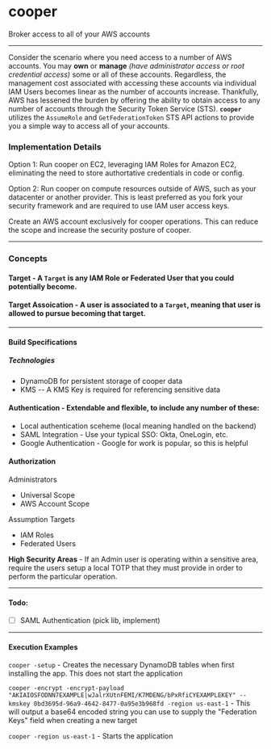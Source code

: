 # cooper
Broker access to all of your AWS accounts

----

Consider the scenario where you need access to a number of AWS accounts. You may **own** or **manage** _(have administrator access or root credential access)_ some or all of these accounts. Regardless, the management cost associated with accessing these accounts via individual IAM Users becomes linear as the number of accounts increase. Thankfully, AWS has lessened the burden by offering the ability to obtain access to any number of accounts through the Security Token Service (STS). **`cooper`** utilizes the `AssumeRole` and `GetFederationToken` STS API actions to provide you a simple way to access all of your accounts.

### Implementation Details

Option 1: Run cooper on EC2, leveraging IAM Roles for Amazon EC2, eliminating the need to store authortative credentials in code or config.

Option 2: Run cooper on compute resources outside of AWS, such as your datacenter or another provider. This is least preferred as you fork your security framework and are required to use IAM user access keys.

Create an AWS account exclusively for cooper operations. This can reduce the scope and increase the security posture of cooper.

----

### Concepts

#### **Target** - A `Target` is any IAM Role or Federated User that you could potentially become.

#### **Target Assoication** - A user is **associated** to a `Target`, meaning that user is allowed to pursue becoming that target.

----

#### Build Specifications

##### Technologies
 - DynamoDB for persistent storage of cooper data
 - KMS -- A KMS Key is required for referencing sensitive data

#### Authentication - Extendable and flexible, to include any number of these:
 - Local authentication sceheme (local meaning handled on the backend)
 - SAML Integration - Use your typical SSO: Okta, OneLogin, etc.
 - Google Authentication - Google for work is popular, so this is helpful 

#### Authorization

Administrators
 - Universal Scope
 - AWS Account Scope
 
Assumption Targets
 - IAM Roles
 - Federated Users
 
**High Security Areas** - If an Admin user is operating within a sensitive area, require the users setup a local TOTP that they must provide in order to perform the particular operation.


----

#### Todo:
- [ ] SAML Authentication (pick lib, implement)

---

#### Execution Examples

`cooper -setup` - Creates the necessary DynamoDB tables when first installing the app. This does not start the application

`cooper -encrypt -encrypt-payload "AKIAIOSFODNN7EXAMPLE|wJalrXUtnFEMI/K7MDENG/bPxRfiCYEXAMPLEKEY" --kmskey 0bd3695d-96a9-4642-8477-0a95e3b968fd -region us-east-1` - This will output a base64 encoded string you can use to supply the "Federation Keys" field when creating a new target

`cooper -region us-east-1` - Starts the application
